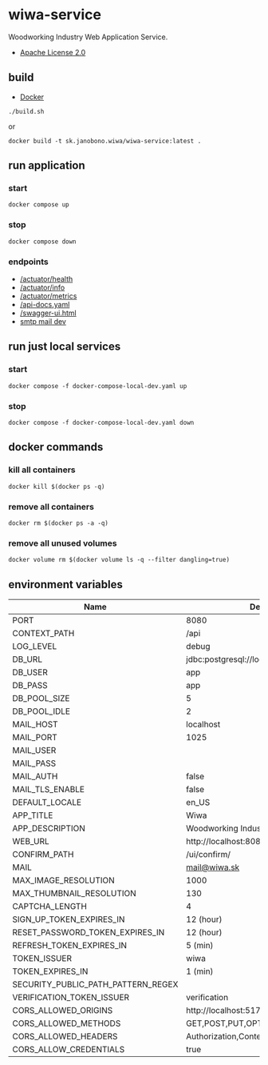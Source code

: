 # wiwa-service

Woodworking Industry Web Application Service.

- [Apache License 2.0](./LICENSE)

## build

- [Docker](https://docs.docker.com/get-docker/)

```shell
./build.sh
```

or

```shell
docker build -t sk.janobono.wiwa/wiwa-service:latest .
```

## run application

### start

```shell
docker compose up
```

### stop

```shell
docker compose down
```

### endpoints

- [/actuator/health](http://localhost:8080/api/actuator/health)
- [/actuator/info](http://localhost:8080/api/actuator/info)
- [/actuator/metrics](http://localhost:8080/api/actuator/metrics)
- [/api-docs.yaml](http://localhost:8080/api/api-docs.yaml)
- [/swagger-ui.html](http://localhost:8080/api/swagger-ui.html)
- [smtp mail dev](http://localhost:8081)

## run just local services

### start

```shell
docker compose -f docker-compose-local-dev.yaml up
```

### stop

```shell
docker compose -f docker-compose-local-dev.yaml down
```

## docker commands

### kill all containers

```
docker kill $(docker ps -q)
```

### remove all containers

```
docker rm $(docker ps -a -q)
```

### remove all unused volumes

```
docker volume rm $(docker volume ls -q --filter dangling=true)
```

## environment variables

| Name                               | Default                              |
|------------------------------------|--------------------------------------|
| PORT                               | 8080                                 |
| CONTEXT_PATH                       | /api                                 |
| LOG_LEVEL                          | debug                                |
| DB_URL                             | jdbc:postgresql://localhost:5432/app |
| DB_USER                            | app                                  |
| DB_PASS                            | app                                  |
| DB_POOL_SIZE                       | 5                                    |
| DB_POOL_IDLE                       | 2                                    |
| MAIL_HOST                          | localhost                            |
| MAIL_PORT                          | 1025                                 |
| MAIL_USER                          |                                      |
| MAIL_PASS                          |                                      |
| MAIL_AUTH                          | false                                |
| MAIL_TLS_ENABLE                    | false                                |
| DEFAULT_LOCALE                     | en_US                                |
| APP_TITLE                          | Wiwa                                 |
| APP_DESCRIPTION                    | Woodworking Industry Web Application |
| WEB_URL                            | http://localhost:8080                |
| CONFIRM_PATH                       | /ui/confirm/                         |
| MAIL                               | mail@wiwa.sk                         |
| MAX_IMAGE_RESOLUTION               | 1000                                 |
| MAX_THUMBNAIL_RESOLUTION           | 130                                  |
| CAPTCHA_LENGTH                     | 4                                    |
| SIGN_UP_TOKEN_EXPIRES_IN           | 12 (hour)                            |
| RESET_PASSWORD_TOKEN_EXPIRES_IN    | 12 (hour)                            |
| REFRESH_TOKEN_EXPIRES_IN           | 5 (min)                              |
| TOKEN_ISSUER                       | wiwa                                 |
| TOKEN_EXPIRES_IN                   | 1 (min)                              |
| SECURITY_PUBLIC_PATH_PATTERN_REGEX |                                      |
| VERIFICATION_TOKEN_ISSUER          | verification                         |
| CORS_ALLOWED_ORIGINS               | http://localhost:5173                |
| CORS_ALLOWED_METHODS               | GET,POST,PUT,OPTIONS,PATCH,DELETE    |
| CORS_ALLOWED_HEADERS               | Authorization,Content-Type           |
| CORS_ALLOW_CREDENTIALS             | true                                 |
